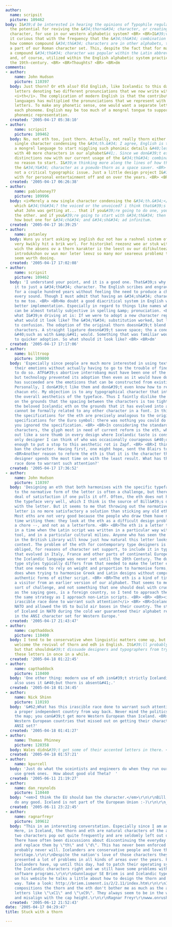 ```yaml
---
author:
  name: scripsit
  picture: 109462
body: I&#39;d be interested in hearing the opinions of Typophile regulars concerning
  the potential for reviving the &#34;thorn&#34; character, or creating a new &#34;thorn-like&#34;
  character, for use in our western alphabetic system? <BR> <BR>I&#39;ve always found
  it curious that with the frequency that the &#34;th&#34; combination occurs, and
  how common compound &#34;th&#34; characters are in other alphabets, that it isn&#39;t
  a part of our Roman character set. This, despite the fact that for many centuries
  a compound &#34;th&#34; character was popular within the Latin abbreviatory system;
  and, of course, utilized within the English alphabetic system practically up till
  the 19th-century. <BR> <BR>Thoughts? <BR> <BR>dm
comments:
- author:
    name: John Hudson
    picture: 110397
  body: Just thorn? Or eth also? Old English, like Icelandic to this day, had two
    letters denoting two different pronunciations that we now write with the pseudo-digraph
    <i>th</i>. The complication of modern English is that the contribution of other
    languages has multiplied the pronunciations that we represent with this pair of
    letters. To make any phonetic sense, one would want a separate letter to represent
    each phoneme. English may be too much of a mongrel tongue to support such systematic
    phonemic representation.
  created: '2005-04-17 05:38:10'
- author:
    name: scripsit
    picture: 109462
  body: No, not eth too, just thorn. Actually, not really thorn either. Merely a new
    single character condensing the &#34;th.&#34; I agree, English is too much of
    a mongrel language to start niggling such phonimic details &#40;lest we end up
    with 40 more characters in our alphabet&#41;. Since we don&#39;t establish such
    distinctions now with our current usage of the &#34;th&#34; combination I see
    no reason to start. I&#39;m thinking more along the lines of how the English employed
    the &#34;Y&#34; character as a pseudo-thorn as a space saver. <BR> <BR>Certainly
    not a critical typographic issue. Just a little design project I&#39;ve flirted
    with for personal entertainment off and on over the years. <BR> <BR>dm
  created: '2005-04-17 06:26:38'
- author:
    name: pablohoney77
    picture: 109996
  body: <i>Merely a new single character condensing the &#34;th.&#34;</i> <BR> <BR>but
    which &#34;th&#34;? the voiced or the unvoiced? i think that&#39;s the whole of
    what John was getting at... that if you&#39;re going to do one, you should do
    the other. and if you&#39;re going to start with &#34;th&#34; then why stop there?
    how bout one for &#34;ch&#34; and &#34;sh&#34; ad infinitum.
  created: '2005-04-17 16:39:25'
- author:
    name: pstanley
  body: Wuns yu start asking wy inglish duz not hav a rashnel sistem of speling, yu
    very kwikly hit a brik worl. For historikel reezonz wee ar stuk with a mes, in
    wich the absens ov a thorn karakter iz the leest ov our difikulteez. Peesmeel
    introdukshon ov wun mor leter leevz so many mor seareeus problemz that it duzznt
    seem wurth dooing.
  created: '2005-04-17 17:02:08'
- author:
    name: scripsit
    picture: 109462
  body: 'I understand your point, and it is a good one. That&#39;s why I would limit
    it to just a &#34;th&#34; character. The English scribes and engravers used one
    for a couple hundred years without feeling the need to produce a character for
    every sound. Though I must admit that having an &#34;sh&#34; character is appealing
    to me too. <BR> <BR>No doubt a good diacritical system in English would be a much
    better implementation. Especially in regard to things like names which in English
    can be almost totally subjective in spelling &amp; pronuciation. <BR> <BR>I guess
    what I&#39;m driving at is: If we were to adopt a new character representing &#34;th&#34;
    what would it look like? The &#34;Y&#34; substitution worked, but lends itself
    to confusion. The odoption of the original thorn doesn&#39;t blend well with roman
    characters. A straight ligature doesn&#39;t savve space; tho a condensed ligature
    &#40;such as with &amp;&#41; would. Something that was familiar would lend itself
    to quicker adoption. So what should it look like? <BR> <BR>dm'
  created: '2005-04-17 17:17:06'
- author:
    name: billtroop
    picture: 109800
  body: 'Especially since people are much more interested in using text to express
    their emotions without actually having to go to the trouble of finding the words
    to do so. ATF&#39;s abortive interrobang must have been one of the first efforts
    but technology prevented its adoption then even as it would have done now. What
    has succeeded are the emoticons that can be constructed from existing characters.
    Personally, I don&#39;t like them and don&#39;t even know how to read them but
    chacun etc. My objection is to any typographical character that interferes with
    the overall aesthetics of the typeface. Thus I faintly dislike the German ch simply
    on the grounds that the spacing between the characters is too tight, and I deplore
    the beloved Icelandic eth on the grounds that it has evolved into a shape that
    cannot be formally related to any other character in a font. In this respect,
    the specifications for the eth are precisely analogous to the original formal
    specifications for the Euro symbol: there was nothing you could do with it, unless
    you ignored the specification. <BR> <BR>In considering the standard PS set of
    characters, the glyph most in need of current reform is the eth, which sticks
    out like a sore thumb in every design where Icelandic taste is consulted. The
    only designer I can think of who was occasionally courageous &#40;or sneaky&#41;
    enough to put a stop to this aesthetic rot is Zapf. <BR> <BR>I think the EU should
    ban the character. Having first, one might hope, sent the Blairs to Elba. <BR>
    <BR>Another reason to reform the eth is that it is the character the typeface
    designer spends the most time on with the least result. What has this irascible
    race done to warrant such attention?'
  created: '2005-04-17 17:36:52'
- author:
    name: John Hudson
    picture: 110397
  body: 'Designing an eth that both harmonises with the specific typeface and conforms
    to the normative form of the letter is often a challenge, but there is a great
    deal of satisfaction if one pulls it off. Often, the eth does not harmonise with
    the typeface very well, which I think is the source of Bill&#39;s dissatisfaction
    with the letter. But it seems to me that throwing out the normative form of the
    letter is no more satisfactory a solution than sticking any old eth in a typeface.
    Most eths are not very good because the people who draw them have not spent any
    time writing them: they look at the eth as a difficult design problem -- and as
    a chore --, and not as a letterform. <BR> <BR>The eth is a letter that originates
    in a time when the Latin script was written in a particular way with particular
    tool, and in a particular cultural milieu. Anyone who has seen the Beowulf manuscript
    in the British Library will know just how natural this letter looks in its original
    context. The problem of the eth for contemporary type designers is that we are
    obliged, for reasons of character set support, to include it in typefaces in styles
    that evolved in Italy, France and other parts of continental Europe, and in which
    the Icelandic language was never set until the 20th Century. The ductus of these
    type styles typically differs from that needed to make the letter eth, which means
    that one needs to rely on weight and proportion to harmonise forms, much as one
    does when trying to harmonise Greek and Latin designs without compromising the
    authentic forms of either script. <BR> <BR>The eth is a kind of time traveller:
    a visitor from an earlier version of our alphabet. That seems to me to be an interesting
    sort of challenge, and not something that one should deal with crudely. The past,
    as the saying goes, is a foreign country, so I tend to approach the eth with much
    the same strategy as I approach non-Latin scripts. <BR> <BR> <BR><i>What has this
    irascible race done to warrant such attention?</i> <BR> <BR>Icelanders? They joined
    NATO and allowed the US to build air bases in their country. The strategic importance
    of Iceland in NATO during the cold war guaranteed their alphabet representation
    in the ANSI character set for Western Europe.'
  created: '2005-04-17 21:43:47'
- author:
    name: capthaddock
    picture: 110400
  body: I tend to be conservative when linguistic matters come up, but I&#39;d wholeheartedly
    welcome the revival of thorn and edh in English. It&#39;ll probably never happen,
    but that shouldn&#39;t dissuade designers and typographers from trying to sneak
    these letters in once in a while.
  created: '2005-04-18 01:22:45'
- author:
    name: capthaddock
    picture: 110400
  body: 'One other thing: modern use of edh isn&#39;t strictly Icelandic. Faroese
    also uses it &#40;but thorn is absent&#41;.'
  created: '2005-04-18 01:34:45'
- author:
    name: Nick Shinn
    picture: 110193
  body: '&#62;What has this irascible race done to warrant such attention?  <BR> <BR>They&#39;re
    a proper independent country from way back. Never mind the politics, consider
    the map; you can&#39;t get more Western European than Iceland. <BR> <BR>Are there
    Western European countries that missed out on getting their characters into the
    ANSI set?'
  created: '2005-04-18 01:41:27'
- author:
    name: Thomas Phinney
    picture: 128358
  body: Wales didn&#39;t get some of their accented letters in there. <BR> <BR>T
  created: '2005-04-18 01:57:21'
- author:
    name: kpurcell
  body: 'Just do what the sceintists and engineers do when they run our of roman letters:
    use greek ones.  How about good old Theta?  '
  created: '2005-06-11 21:19:27'
- author:
    name: dan_reynolds
    picture: 110440
  body: "<em>I think the EU should ban the character.</em>\r\n\r\nBill, that wouldn't
    do any good. Iceland is not part of the European Union :-)\r\n\r\n__\r\nwww.typeoff.de"
  created: '2005-06-11 23:22:45'
- author:
    name: ragnarfreyr
    picture: 109612
  body: "This in an interesting converstation. Especially since I am an Icelander.
    Here, in Iceland, the thorn and eth are natural characters of the alphabet. The
    two characters pop out quite frequently and are seldomly left out of a sentence.
    There have often been discussions about discontinuing the everyday use of them
    and replace them by \"th\" and \"d\". This has never been enforced though and
    probably never will. Icelanders are conservative people and love their language
    heritage.\r\n\r\nDespite the nation's love of those characters they have unfortunately
    presented a lot of problems in all kinds of areas over the years. For example
    Icelanders have, up until this day, had to patch their operating system to get
    the Icelandic characters right and we still have some problems with them in particular
    software programs.\r\n\r\nGunnlaugur SE Briem is and Icelandic type designer and
    on his website he talks a little about how to design the thorn and eth in a right
    way. Take a look: http://briem.ismennt.is/2/2.11/index.htm\r\n\r\nIn my typographical
    compositions the thorn and the eth don't bother me as much as the accented capital
    letters like \"\xC1\" and \"\xC9\". They always seem to be in the way somehow
    and misalign with the cap height.\r\n\r\nRagnar Freyr\r\nwww.onrushdesign.com\r\nwww.formislandia.com"
  created: '2005-06-12 21:52:43'
date: '2005-04-17 04:29:47'
title: Stuck with a thorn

---
```

